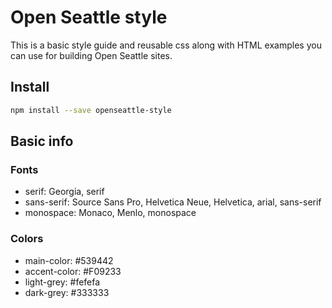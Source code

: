 # Open Seattle style

This is a basic style guide and reusable css along with HTML examples you can use for building Open Seattle sites.

## Install

```sh
npm install --save openseattle-style
```

## Basic info 

### Fonts
- serif: Georgia, serif
- sans-serif: Source Sans Pro, Helvetica Neue, Helvetica, arial, sans-serif
- monospace: Monaco, Menlo, monospace

### Colors
- main-color: #539442
- accent-color: #F09233
- light-grey: #fefefa
- dark-grey: #333333